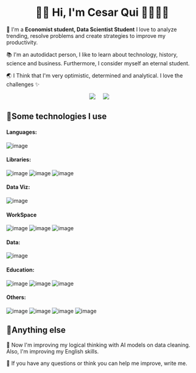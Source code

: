 
<h1 align= 'center'>👋🏽 Hi, I'm Cesar Qui 🧮👨🏽‍🔬</h1> 


🌱 I'm a **Economist student, Data Scientist Student** I love to analyze trending, resolve problems and create strategies to improve my productivity.

📚 I'm an autodidact person, I like to learn about technology, history, science and business. Furthermore, I consider myself an eternal student.

🌏 I Think that I'm very optimistic, determined and analytical. I love the challenges ✨

<p align='center'>
  <a href="https://www.linkedin.com/in/cesar-qui-270236205/"><img src="https://img.shields.io/badge/linkedin-%230077B5.svg?&style=for-the-badge&logo=linkedin&logoColor=white" /></a>&nbsp;&nbsp;&nbsp;&nbsp;
  <a href="https://www.instagram.com/cesarrqui"><img src="https://img.shields.io/badge/Instagram-E4405F?style=for-the-badge&logo=instagram&logoColor=white" /></a>&nbsp;&nbsp;&nbsp;&nbsp;
</p>


## 🎯Some technologies I use

#### Languages:


![image]( https://img.shields.io/badge/Python-FFD43B?style=for-the-badge&logo=python&logoColor=blue) 

#### Libraries:


![image](https://img.shields.io/badge/Numpy-777BB4?style=for-the-badge&logo=numpy&logoColor=white)  ![image](https://img.shields.io/badge/Pandas-2C2D72?style=for-the-badge&logo=pandas&logoColor=white) ![image](https://img.shields.io/badge/Selenium-239120?style=for-the-badge&logo=selenium&logoColor=white)

#### Data Viz:

![image](https://img.shields.io/badge/Tableau-E97627?style=for-the-badge&logo=Tableau&logoColor=white) 


#### WorkSpace
![image](https://img.shields.io/badge/Deepnote-3793EF?style=for-the-badge&logo=Deepnote&logoColor=white) 
![image](https://img.shields.io/badge/Colab-F9AB00?style=for-the-badge&logo=googlecolab&color=525252) 
![image](https://img.shields.io/badge/Visual_Studio_Code-0078D4?style=for-the-badge&logo=visual%20studio%20code&logoColor=white) 

#### Data:

![image](https://img.shields.io/badge/Microsoft_Excel-217346?style=for-the-badge&logo=microsoft-excel&logoColor=white) 


#### Education:

![image](https://img.shields.io/badge/Platzi-98CA3F?style=for-the-badge&logo=platzi&logoColor=white)
![image](https://img.shields.io/badge/Khan%20Academy-14BF96?style=for-the-badge&logo=Khan%20Academy&logoColor=white)
![image](https://img.shields.io/badge/UAS-14BF96?style=for-the-badge&logo=eagle&logoColor=white)

#### Others:

![image](https://img.shields.io/badge/windows%20terminal-4D4D4D?style=for-the-badge&logo=windows%20terminal&logoColor=white) 
![image](https://img.shields.io/badge/GIT-E44C30?style=for-the-badge&logo=git&logoColor=white)  ![image](https://img.shields.io/badge/Kaggle-20BEFF?style=for-the-badge&logo=Kaggle&logoColor=white) 
![image](https://img.shields.io/badge/Obsidian-483699?style=for-the-badge&logo=Obsidian&logoColor=white) 





## 🤔Anything else

🌱 Now I'm improving my logical thinking with AI models on data cleaning. Also, I'm improving my English skills.

💬 If you have any questions or think you can help me improve, write me.
